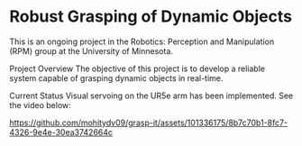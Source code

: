 # Robust Grasping of Dynamic Objects

This is an ongoing project in the Robotics: Perception and Manipulation (RPM) group at the University of Minnesota.

Project Overview
The objective of this project is to develop a reliable system capable of grasping dynamic objects in real-time.

Current Status
Visual servoing on the UR5e arm has been implemented. See the video below:

https://github.com/mohitydv09/grasp-it/assets/101336175/8b7c70b1-8fc7-4326-9e4e-30ea3742664c

